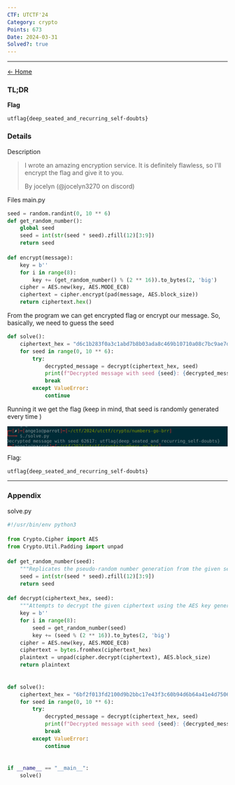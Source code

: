 ```yaml
---
CTF: UTCTF'24
Category: crypto
Points: 673
Date: 2024-03-31
Solved?: true
---
```

----
[<- Home](../../)
### TL;DR

**Flag**

```
utflag{deep_seated_and_recurring_self-doubts}
```

### Details

Description

> I wrote an amazing encryption service. It is definitely flawless, so I'll encrypt the flag and give it to you.
> 
> By jocelyn (@jocelyn3270 on discord)


Files
main.py

```python
seed = random.randint(0, 10 ** 6)
def get_random_number():
    global seed 
    seed = int(str(seed * seed).zfill(12)[3:9])
    return seed

def encrypt(message):
    key = b''
    for i in range(8):
        key += (get_random_number() % (2 ** 16)).to_bytes(2, 'big')
    cipher = AES.new(key, AES.MODE_ECB)
    ciphertext = cipher.encrypt(pad(message, AES.block_size))
    return ciphertext.hex()
```

From the program we can get encrypted flag or encrypt our message. So, basically, we need to guess the seed 

```python
def solve():
    ciphertext_hex = "d6c1b283f0a3c1abd7b8b03ada8c469b10710a08c7bc9ae7dbe8cbc9a184821e8a8340b0e50b5377a0eef1d8315a135c"
    for seed in range(0, 10 ** 6):
        try:
            decrypted_message = decrypt(ciphertext_hex, seed)
            print(f"Decrypted message with seed {seed}: {decrypted_message.decode()}")
            break
        except ValueError:
            continue
```

Running it we get the flag (keep in mind, that seed is randomly generated every time )

![](assets/Pasted%20image%2020240331001918.png)

Flag:
```
utflag{deep_seated_and_recurring_self-doubts}
```



---
### Appendix


solve.py
```python
#!/usr/bin/env python3

from Crypto.Cipher import AES
from Crypto.Util.Padding import unpad

def get_random_number(seed):
    """Replicates the pseudo-random number generation from the given seed."""
    seed = int(str(seed * seed).zfill(12)[3:9])
    return seed

def decrypt(ciphertext_hex, seed):
    """Attempts to decrypt the given ciphertext using the AES key generated from the seed."""
    key = b''
    for i in range(8):
        seed = get_random_number(seed)
        key += (seed % (2 ** 16)).to_bytes(2, 'big')
    cipher = AES.new(key, AES.MODE_ECB)
    ciphertext = bytes.fromhex(ciphertext_hex)
    plaintext = unpad(cipher.decrypt(ciphertext), AES.block_size)
    return plaintext


def solve():
    ciphertext_hex = "6bf2f013fd2100d9b2bbc17e43f3c60b94d6b64a41e4d7506c756b7a3a6e7141532e9162076bd7c146d8770bb1ea4d09"
    for seed in range(0, 10 ** 6):
        try:
            decrypted_message = decrypt(ciphertext_hex, seed)
            print(f"Decrypted message with seed {seed}: {decrypted_message.decode()}")
            break
        except ValueError:
            continue


if __name__ == "__main__":
    solve()

```